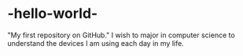 # -hello-world-
"My first repository on GitHub."
I wish to major in computer science to understand the devices I am using each day in my life. 
